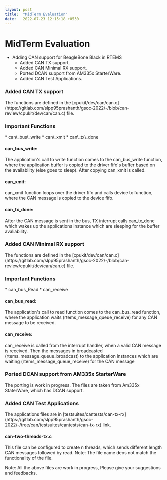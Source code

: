 ```yaml
---
layout: post
title:  "MidTerm Evaluation"
date:   2022-07-23 12:15:18 +0530
---
```


<h1>MidTerm Evaluation</h1>

* Adding CAN support for BeagleBone Black in RTEMS
	* Added CAN TX support.
	* Added CAN Minimal RX support.
  * Ported DCAN support from AM335x StarterWare.
  * Added CAN Test Applications.

<h3>Added CAN TX support</h3>
The functions are defined in the [cpukit/dev/can/can.c](https://gitlab.com/slpp95prashanth/gsoc-2022/-/blob/can-review/cpukit/dev/can/can.c) file.

<h3>Important Functions</h3>
* can\_bus\_write
* can\_xmit
* can\_tx\_done

<h4>can_bus_write:</h4>
<p>The application's call to write function comes to the can_bus_write function, where the application buffer is copied to the driver fifo's buffer
based on the availability (else goes to sleep). After copying can_xmit is called.</p>

<h4>can_xmit:</h4>
<p>can_xmit function loops over the driver fifo and calls device tx function, where the CAN message is copied to the device fifo.</p>

<h4>can_tx_done:</h4>
<p>After the CAN message is sent in the bus, TX interrupt calls can_tx_done which wakes up the applications instance which are sleeping
for the buffer avaliability.</p>

<h3>Added CAN Minimal RX support</h3>
The functions are defined in the [cpukit/dev/can/can.c](https://gitlab.com/slpp95prashanth/gsoc-2022/-/blob/can-review/cpukit/dev/can/can.c) file.
<h3>Important Functions</h3>
* can_bus_Read
* can_receive

<h4>can_bus_read:</h4>
<p>The application's call to read function comes to the can_bus_read function, where the application waits (rtems_message_queue_receive) for any CAN message to be
received.</p>

<h4>can_receive:</h4>
<p>can_receive is called from the interrupt handler, when a valid CAN message is received. Then the messages in broadcasted (rtems_message_queue_broadcast) to the application instances which are
waiting (rtems_message_queue_receive) for the CAN message</p>

<h3>Ported DCAN support from AM335x StarterWare</h3>
The porting is work in progress.
The files are taken from Am335x StaterWare, which has DCAN support.

<h3>Added CAN Test Applications</h3>
The applications files are in [testsuites/cantests/can-tx-rx](https://gitlab.com/slpp95prashanth/gsoc-2022/-/tree/can/testsuites/cantests/can-tx-rx) link.

<h4>can-two-threads-tx.c</h4>
This file can be configured to create n threads, which sends different length CAN messages followed by read.
Note: The file name deos not match the functionality of the file.

Note: All the above files are work in progress, Please give your suggestions and feedbacks.
